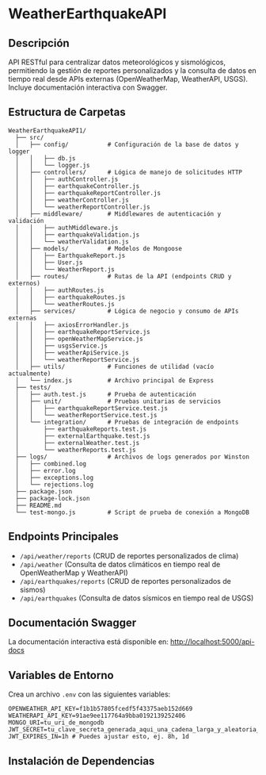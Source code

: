 # WeatherEarthquakeAPI

## Descripción
API RESTful para centralizar datos meteorológicos y sismológicos, permitiendo la gestión de reportes personalizados y la consulta de datos en tiempo real desde APIs externas (OpenWeatherMap, WeatherAPI, USGS). Incluye documentación interactiva con Swagger.

## Estructura de Carpetas
```
WeatherEarthquakeAPI1/
  ├── src/
  │   ├── config/           # Configuración de la base de datos y logger
  │   │   ├── db.js
  │   │   └── logger.js
  │   ├── controllers/      # Lógica de manejo de solicitudes HTTP
  │   │   ├── authController.js
  │   │   ├── earthquakeController.js
  │   │   ├── earthquakeReportController.js
  │   │   ├── weatherController.js
  │   │   └── weatherReportController.js
  │   ├── middleware/       # Middlewares de autenticación y validación
  │   │   ├── authMiddleware.js
  │   │   ├── earthquakeValidation.js
  │   │   └── weatherValidation.js
  │   ├── models/           # Modelos de Mongoose
  │   │   ├── EarthquakeReport.js
  │   │   ├── User.js
  │   │   └── WeatherReport.js
  │   ├── routes/           # Rutas de la API (endpoints CRUD y externos)
  │   │   ├── authRoutes.js
  │   │   ├── earthquakeRoutes.js
  │   │   └── weatherRoutes.js
  │   ├── services/         # Lógica de negocio y consumo de APIs externas
  │   │   ├── axiosErrorHandler.js
  │   │   ├── earthquakeReportService.js
  │   │   ├── openWeatherMapService.js
  │   │   ├── usgsService.js
  │   │   ├── weatherApiService.js
  │   │   └── weatherReportService.js
  │   ├── utils/            # Funciones de utilidad (vacío actualmente)
  │   └── index.js          # Archivo principal de Express
  ├── tests/
  │   ├── auth.test.js      # Prueba de autenticación
  │   ├── unit/             # Pruebas unitarias de servicios
  │   │   ├── earthquakeReportService.test.js
  │   │   └── weatherReportService.test.js
  │   └── integration/      # Pruebas de integración de endpoints
  │       ├── earthquakeReports.test.js
  │       ├── externalEarthquake.test.js
  │       ├── externalWeather.test.js
  │       └── weatherReports.test.js
  ├── logs/                 # Archivos de logs generados por Winston
  │   ├── combined.log
  │   ├── error.log
  │   ├── exceptions.log
  │   └── rejections.log
  ├── package.json
  ├── package-lock.json
  ├── README.md
  └── test-mongo.js         # Script de prueba de conexión a MongoDB
```

## Endpoints Principales
- `/api/weather/reports` (CRUD de reportes personalizados de clima)
- `/api/weather` (Consulta de datos climáticos en tiempo real de OpenWeatherMap y WeatherAPI)
- `/api/earthquakes/reports` (CRUD de reportes personalizados de sismos)
- `/api/earthquakes` (Consulta de datos sísmicos en tiempo real de USGS)

## Documentación Swagger
La documentación interactiva está disponible en: [http://localhost:5000/api-docs](http://localhost:5000/api-docs)

## Variables de Entorno
Crea un archivo `.env` con las siguientes variables:
```
OPENWEATHER_API_KEY=f1b1b57805fcedf5f43375aeb152d669
WEATHERAPI_API_KEY=91ae9ee117764a9bba0192139252406
MONGO_URI=tu_uri_de_mongodb
JWT_SECRET=tu_clave_secreta_generada_aqui_una_cadena_larga_y_aleatoria_no_la_pierdas_y_no_la_subas_a_github
JWT_EXPIRES_IN=1h # Puedes ajustar esto, ej. 8h, 1d
```

## Instalación de Dependencias
```
